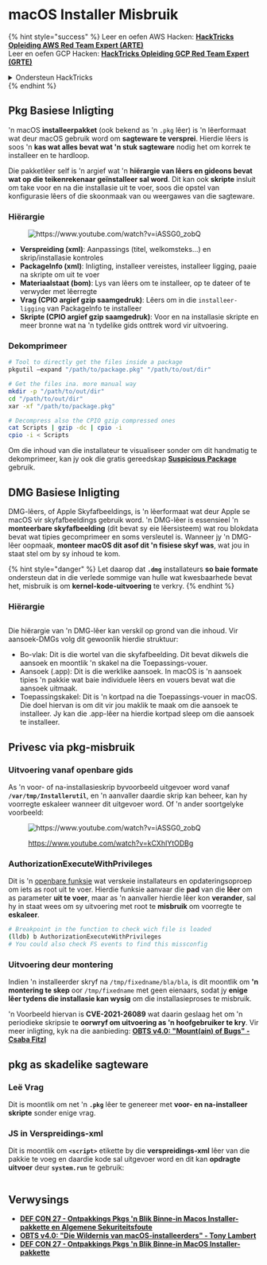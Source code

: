 # macOS Installer Misbruik

{% hint style="success" %}
Leer en oefen AWS Hacken: <img src="/.gitbook/assets/arte.png" alt="" data-size="line">[**HackTricks Opleiding AWS Red Team Expert (ARTE)**](https://training.hacktricks.xyz/courses/arte)<img src="/.gitbook/assets/arte.png" alt="" data-size="line">\
Leer en oefen GCP Hacken: <img src="/.gitbook/assets/grte.png" alt="" data-size="line">[**HackTricks Opleiding GCP Red Team Expert (GRTE)**<img src="/.gitbook/assets/grte.png" alt="" data-size="line">](https://training.hacktricks.xyz/courses/grte)

<details>

<summary>Ondersteun HackTricks</summary>

* Controleer de [**abonnementsplannen**](https://github.com/sponsors/carlospolop)!
* **Sluit aan bij de** 💬 [**Discord groep**](https://discord.gg/hRep4RUj7f) of de [**telegram groep**](https://t.me/peass) of **volg** ons op **Twitter** 🐦 [**@hacktricks\_live**](https://twitter.com/hacktricks\_live)**.**
* **Deel hacktrucs door PR's in te dienen bij de** [**HackTricks**](https://github.com/carlospolop/hacktricks) en [**HackTricks Cloud**](https://github.com/carlospolop/hacktricks-cloud) github repos.

</details>
{% endhint %}

## Pkg Basiese Inligting

'n macOS **installeerpakket** (ook bekend as 'n `.pkg` lêer) is 'n lêerformaat wat deur macOS gebruik word om **sagteware te versprei**. Hierdie lêers is soos 'n **kas wat alles bevat wat 'n stuk sagteware** nodig het om korrek te installeer en te hardloop.

Die pakketlêer self is 'n argief wat 'n **hiërargie van lêers en gideons bevat wat op die teikenrekenaar geïnstalleer sal word**. Dit kan ook **skripte** insluit om take voor en na die installasie uit te voer, soos die opstel van konfigurasie lêers of die skoonmaak van ou weergawes van die sagteware.

### Hiërargie

<figure><img src="../../../.gitbook/assets/Pasted Graphic.png" alt="https://www.youtube.com/watch?v=iASSG0_zobQ"><figcaption></figcaption></figure>

* **Verspreiding (xml)**: Aanpassings (titel, welkomsteks...) en skrip/installasie kontroles
* **PackageInfo (xml)**: Inligting, installeer vereistes, installeer ligging, paaie na skripte om uit te voer
* **Materiaalstaat (bom)**: Lys van lêers om te installeer, op te dateer of te verwyder met lêerregte
* **Vrag (CPIO argief gzip saamgedruk)**: Lêers om in die `installeer-ligging` van PackageInfo te installeer
* **Skripte (CPIO argief gzip saamgedruk)**: Voor en na installasie skripte en meer bronne wat na 'n tydelike gids onttrek word vir uitvoering.

### Dekomprimeer
```bash
# Tool to directly get the files inside a package
pkgutil —expand "/path/to/package.pkg" "/path/to/out/dir"

# Get the files ina. more manual way
mkdir -p "/path/to/out/dir"
cd "/path/to/out/dir"
xar -xf "/path/to/package.pkg"

# Decompress also the CPIO gzip compressed ones
cat Scripts | gzip -dc | cpio -i
cpio -i < Scripts
```
Om die inhoud van die installateur te visualiseer sonder om dit handmatig te dekomprimeer, kan jy ook die gratis gereedskap [**Suspicious Package**](https://mothersruin.com/software/SuspiciousPackage/) gebruik.

## DMG Basiese Inligting

DMG-lêers, of Apple Skyfafbeeldings, is 'n lêerformaat wat deur Apple se macOS vir skyfafbeeldings gebruik word. 'n DMG-lêer is essensieel 'n **monteerbare skyfafbeelding** (dit bevat sy eie lêersisteem) wat rou blokdata bevat wat tipies gecomprimeer en soms versleutel is. Wanneer jy 'n DMG-lêer oopmaak, **monteer macOS dit asof dit 'n fisiese skyf was**, wat jou in staat stel om by sy inhoud te kom.

{% hint style="danger" %}
Let daarop dat **`.dmg`** installateurs **so baie formate** ondersteun dat in die verlede sommige van hulle wat kwesbaarhede bevat het, misbruik is om **kernel-kode-uitvoering** te verkry.
{% endhint %}

### Hiërargie

<figure><img src="../../../.gitbook/assets/image (225).png" alt=""><figcaption></figcaption></figure>

Die hiërargie van 'n DMG-lêer kan verskil op grond van die inhoud. Vir aansoek-DMGs volg dit gewoonlik hierdie struktuur:

* Bo-vlak: Dit is die wortel van die skyfafbeelding. Dit bevat dikwels die aansoek en moontlik 'n skakel na die Toepassings-vouer.
* Aansoek (.app): Dit is die werklike aansoek. In macOS is 'n aansoek tipies 'n pakkie wat baie individuele lêers en vouers bevat wat die aansoek uitmaak.
* Toepassingskakel: Dit is 'n kortpad na die Toepassings-vouer in macOS. Die doel hiervan is om dit vir jou maklik te maak om die aansoek te installeer. Jy kan die .app-lêer na hierdie kortpad sleep om die aansoek te installeer.

## Privesc via pkg-misbruik

### Uitvoering vanaf openbare gids

As 'n voor- of na-installasieskrip byvoorbeeld uitgevoer word vanaf **`/var/tmp/Installerutil`**, en 'n aanvaller daardie skrip kan beheer, kan hy voorregte eskaleer wanneer dit uitgevoer word. Of 'n ander soortgelyke voorbeeld:

<figure><img src="../../../.gitbook/assets/Pasted Graphic 5.png" alt="https://www.youtube.com/watch?v=iASSG0_zobQ"><figcaption><p><a href="https://www.youtube.com/watch?v=kCXhIYtODBg">https://www.youtube.com/watch?v=kCXhIYtODBg</a></p></figcaption></figure>

### AuthorizationExecuteWithPrivileges

Dit is 'n [openbare funksie](https://developer.apple.com/documentation/security/1540038-authorizationexecutewithprivileg) wat verskeie installateurs en opdateringsoproep om iets as root uit te voer. Hierdie funksie aanvaar die **pad** van die **lêer** om as parameter **uit te voer**, maar as 'n aanvaller hierdie lêer kon **verander**, sal hy in staat wees om sy uitvoering met root te **misbruik** om voorregte te **eskaleer**.
```bash
# Breakpoint in the function to check wich file is loaded
(lldb) b AuthorizationExecuteWithPrivileges
# You could also check FS events to find this missconfig
```
### Uitvoering deur montering

Indien 'n installeerder skryf na `/tmp/fixedname/bla/bla`, is dit moontlik om **'n montering te skep** oor `/tmp/fixedname` met geen eienaars, sodat jy **enige lêer tydens die installasie kan wysig** om die installasieproses te misbruik.

'n Voorbeeld hiervan is **CVE-2021-26089** wat daarin geslaag het om 'n periodieke skripsie te **oorwryf om uitvoering as 'n hoofgebruiker te kry**. Vir meer inligting, kyk na die aanbieding: [**OBTS v4.0: "Mount(ain) of Bugs" - Csaba Fitzl**](https://www.youtube.com/watch?v=jSYPazD4VcE)

## pkg as skadelike sagteware

### Leë Vrag

Dit is moontlik om net 'n **`.pkg`** lêer te genereer met **voor- en na-installeer skripte** sonder enige vrag.

### JS in Verspreidings-xml

Dit is moontlik om **`<script>`** etikette by die **verspreidings-xml** lêer van die pakkie te voeg en daardie kode sal uitgevoer word en dit kan **opdragte uitvoer** deur **`system.run`** te gebruik:

<figure><img src="../../../.gitbook/assets/image (1043).png" alt=""><figcaption></figcaption></figure>

## Verwysings

* [**DEF CON 27 - Ontpakkings Pkgs 'n Blik Binne-in Macos Installer-pakkette en Algemene Sekuriteitsfoute**](https://www.youtube.com/watch?v=iASSG0\_zobQ)
* [**OBTS v4.0: "Die Wildernis van macOS-installeerders" - Tony Lambert**](https://www.youtube.com/watch?v=Eow5uNHtmIg)
* [**DEF CON 27 - Ontpakkings Pkgs 'n Blik Binne-in MacOS Installer-pakkette**](https://www.youtube.com/watch?v=kCXhIYtODBg)
